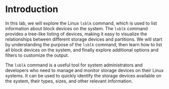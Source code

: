 # Introduction

In this lab, we will explore the Linux `lsblk` command, which is used to list information about block devices on the system. The `lsblk` command provides a tree-like listing of devices, making it easy to visualize the relationships between different storage devices and partitions. We will start by understanding the purpose of the `lsblk` command, then learn how to list all block devices on the system, and finally explore additional options and filters to customize the output.

The `lsblk` command is a useful tool for system administrators and developers who need to manage and monitor storage devices on their Linux systems. It can be used to quickly identify the storage devices available on the system, their types, sizes, and other relevant information.

